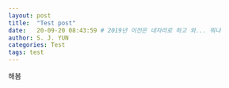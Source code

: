 ```yaml
---
layout: post
title:  "Test post"
date:   20-09-20 08:43:59 # 2019년 이전은 네자리로 하고 와... 뭐냐
author: S. J. YUN
categories: Test
tags: test
---
```


해봄
